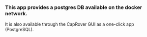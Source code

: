 ### This app provides a postgres DB available on the docker network.

It is also available through the CapRover GUI as a one-click app (PostgreSQL).
